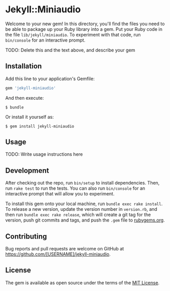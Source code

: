 # Jekyll::Miniaudio

Welcome to your new gem! In this directory, you'll find the files you need to be able to package up your Ruby library into a gem. Put your Ruby code in the file `lib/jekyll/miniaudio`. To experiment with that code, run `bin/console` for an interactive prompt.

TODO: Delete this and the text above, and describe your gem

## Installation

Add this line to your application's Gemfile:

```ruby
gem 'jekyll-miniaudio'
```

And then execute:

    $ bundle

Or install it yourself as:

    $ gem install jekyll-miniaudio

## Usage

TODO: Write usage instructions here

## Development

After checking out the repo, run `bin/setup` to install dependencies. Then, run `rake test` to run the tests. You can also run `bin/console` for an interactive prompt that will allow you to experiment.

To install this gem onto your local machine, run `bundle exec rake install`. To release a new version, update the version number in `version.rb`, and then run `bundle exec rake release`, which will create a git tag for the version, push git commits and tags, and push the `.gem` file to [rubygems.org](https://rubygems.org).

## Contributing

Bug reports and pull requests are welcome on GitHub at https://github.com/[USERNAME]/jekyll-miniaudio.

## License

The gem is available as open source under the terms of the [MIT License](https://opensource.org/licenses/MIT).
